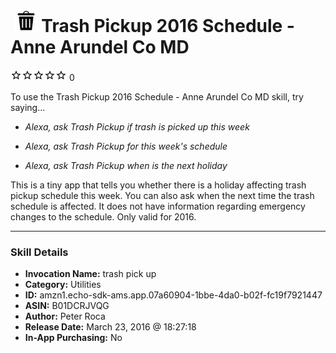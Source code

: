 # &nbsp;<img src="skill_icon" alt="Trash Pickup 2016 Schedule - Anne Arundel Co MD icon" width="36"> Trash Pickup 2016 Schedule - Anne Arundel Co MD
![0 stars](../../images/ic_star_border_black_18dp_1x.png)![0 stars](../../images/ic_star_border_black_18dp_1x.png)![0 stars](../../images/ic_star_border_black_18dp_1x.png)![0 stars](../../images/ic_star_border_black_18dp_1x.png)![0 stars](../../images/ic_star_border_black_18dp_1x.png) 0

To use the Trash Pickup 2016 Schedule - Anne Arundel Co MD skill, try saying...

* *Alexa, ask Trash Pickup if trash is picked up this week*

* *Alexa, ask Trash Pickup for this week's schedule*

* *Alexa, ask Trash Pickup when is the next holiday*

This is a tiny app that tells you whether there is a holiday affecting trash pickup schedule this week.  You can also ask when the next time the trash schedule is affected.  It does not have information regarding emergency changes to the schedule. Only valid for 2016.

***

### Skill Details

* **Invocation Name:** trash pick up
* **Category:** Utilities
* **ID:** amzn1.echo-sdk-ams.app.07a60904-1bbe-4da0-b02f-fc19f7921447
* **ASIN:** B01DCRJVQG
* **Author:** Peter Roca
* **Release Date:** March 23, 2016 @ 18:27:18
* **In-App Purchasing:** No
